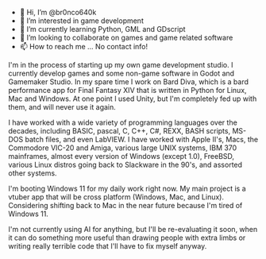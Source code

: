 - 👋 Hi, I’m @br0nco640k
- 👀 I’m interested in game development
- 🌱 I’m currently learning Python, GML and GDscript
- 💞️ I’m looking to collaborate on games and game related software
- 📫 How to reach me ... No contact info!

I'm in the process of starting up my own game development studio. I currently develop games and some non-game software in Godot and Gamemaker Studio. In
my spare time I work on Bard Diva, which is a bard performance app for Final Fantasy XIV that is written in Python for Linux, Mac and Windows. At one point
I used Unity, but I'm completely fed up with them, and will never use it again.

I have worked with a wide variety of programming languages over the decades, including BASIC, pascal, C, C++, C#, REXX, BASH scripts, MS-DOS batch files,
and even LabVIEW. I have worked with Apple II's, Macs, the Commodore VIC-20 and Amiga, various large UNIX systems, IBM 370 mainframes, almost every
version of Windows (except 1.0), FreeBSD, various Linux distros going back to Slackware in the 90's, and assorted other systems.

I'm booting Windows 11 for my daily work right now. My main project is a vtuber app that will be cross platform (Windows, Mac, 
and Linux). Considering shifting back to Mac in the near future because I'm tired of Windows 11.

I'm not currently using AI for anything, but I'll be re-evaluating it soon, when it can do something more useful than drawing people with extra
limbs or writing really terrible code that I'll have to fix myself anyway.
<!---
br0nco640k/br0nco640k is a ✨ special ✨ repository because its `README.md` (this file) appears on your GitHub profile.
You can click the Preview link to take a look at your changes.
--->
